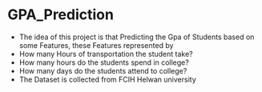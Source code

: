 <h1> GPA_Prediction</h1>
<ul>
<li> The idea of this project is that Predicting the Gpa of Students based on some Features, these Features represented by </li>
<li> How many Hours of transportation the student take?</li>
<li> How many hours do the students spend in college?</li>
<li> How many days  do the  students attend to  college?</li>
<li> The Dataset is collected from FCIH Helwan university </li>
</ul>
